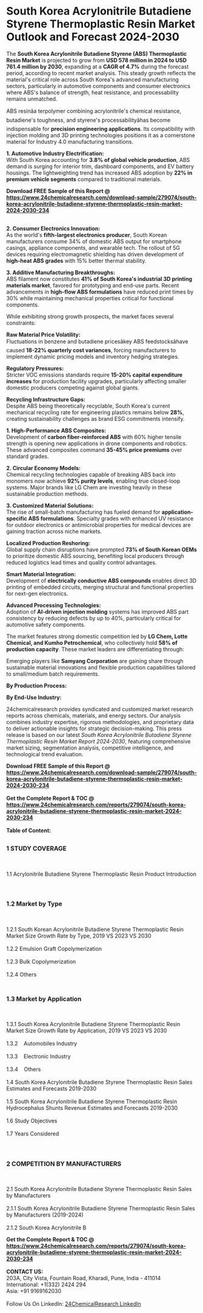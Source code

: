<h1>South Korea Acrylonitrile Butadiene Styrene Thermoplastic Resin Market Outlook and Forecast 2024-2030</h1><p>The <strong>South Korea Acrylonitrile Butadiene Styrene (ABS) Thermoplastic Resin Market</strong> is projected to grow from <strong>USD 578 million in 2024 to USD 761.4 million by 2030</strong>, expanding at a <strong>CAGR of 4.7%</strong> during the forecast period, according to recent market analysis. This steady growth reflects the material's critical role across South Korea's advanced manufacturing sectors, particularly in automotive components and consumer electronics where ABS's balance of strength, heat resistance, and processability remains unmatched.</p><p>ABS resinâa terpolymer combining acrylonitrile's chemical resistance, butadiene's toughness, and styrene's processabilityâhas become indispensable for <strong>precision engineering applications</strong>. Its compatibility with injection molding and 3D printing technologies positions it as a cornerstone material for Industry 4.0 manufacturing transitions.</p><p><strong>1. Automotive Industry Electrification:</strong><br>
With South Korea accounting for <strong>3.8% of global vehicle production</strong>, ABS demand is surging for interior trim, dashboard components, and EV battery housings. The lightweighting trend has increased ABS adoption by <strong>22% in premium vehicle segments</strong> compared to traditional materials.</p><div><b>Download FREE Sample of this Report @ 
            <a href="https://www.24chemicalresearch.com/download-sample/279074/south-korea-acrylonitrile-butadiene-styrene-thermoplastic-resin-market-2024-2030-234">
            https://www.24chemicalresearch.com/download-sample/279074/south-korea-acrylonitrile-butadiene-styrene-thermoplastic-resin-market-2024-2030-234</a></b></div><br><p><strong>2. Consumer Electronics Innovation:</strong><br>
As the world's <strong>fifth-largest electronics producer</strong>, South Korean manufacturers consume 34% of domestic ABS output for smartphone casings, appliance components, and wearable tech. The rollout of 5G devices requiring electromagnetic shielding has driven development of <strong>high-heat ABS grades</strong> with 15% better thermal stability.</p><p><strong>3. Additive Manufacturing Breakthroughs:</strong><br>
ABS filament now constitutes <strong>41% of South Korea's industrial 3D printing materials market</strong>, favored for prototyping and end-use parts. Recent advancements in <strong>high-flow ABS formulations</strong> have reduced print times by 30% while maintaining mechanical properties critical for functional components.</p><p>While exhibiting strong growth prospects, the market faces several constraints:</p><p><strong>Raw Material Price Volatility:</strong><br>
	Fluctuations in benzene and butadiene pricesâkey ABS feedstocksâhave caused <strong>18-22% quarterly cost variances</strong>, forcing manufacturers to implement dynamic pricing models and inventory hedging strategies.</p><p><strong>Regulatory Pressures:</strong><br>
	Stricter VOC emissions standards require <strong>15-20% capital expenditure increases</strong> for production facility upgrades, particularly affecting smaller domestic producers competing against global giants.</p><p><strong>Recycling Infrastructure Gaps:</strong><br>
	Despite ABS being theoretically recyclable, South Korea's current mechanical recycling rate for engineering plastics remains below <strong>28%</strong>, creating sustainability challenges as brand ESG commitments intensify.</p><p><strong>1. High-Performance ABS Composites:</strong><br>
Development of <strong>carbon fiber-reinforced ABS</strong> with 60% higher tensile strength is opening new applications in drone components and robotics. These advanced composites command <strong>35-45% price premiums</strong> over standard grades.</p><p><strong>2. Circular Economy Models:</strong><br>
Chemical recycling technologies capable of breaking ABS back into monomers now achieve <strong>92% purity levels</strong>, enabling true closed-loop systems. Major brands like LG Chem are investing heavily in these sustainable production methods.</p><p><strong>3. Customized Material Solutions:</strong><br>
The rise of small-batch manufacturing has fueled demand for <strong>application-specific ABS formulations</strong>. Specialty grades with enhanced UV resistance for outdoor electronics or antimicrobial properties for medical devices are gaining traction across niche markets.</p><p><strong>Localized Production Reshoring:</strong><br>
	Global supply chain disruptions have prompted <strong>73% of South Korean OEMs</strong> to prioritize domestic ABS sourcing, benefiting local producers through reduced logistics lead times and quality control advantages.</p><p><strong>Smart Material Integration:</strong><br>
	Development of <strong>electrically conductive ABS compounds</strong> enables direct 3D printing of embedded circuits, merging structural and functional properties for next-gen electronics.</p><p><strong>Advanced Processing Technologies:</strong><br>
	Adoption of <strong>AI-driven injection molding</strong> systems has improved ABS part consistency by reducing defects by up to 40%, particularly critical for automotive safety components.</p><p>The market features strong domestic competition led by <strong>LG Chem, Lotte Chemical, and Kumho Petrochemical</strong>, who collectively hold <strong>58% of production capacity</strong>. These market leaders are differentiating through:</p><p>Emerging players like <strong>Samyang Corporation</strong> are gaining share through sustainable material innovations and flexible production capabilities tailored to small/medium batch requirements.</p><p><strong>By Production Process:</strong></p><p><strong>By End-Use Industry:</strong></p><p>24chemicalresearch provides syndicated and customized market research reports across chemicals, materials, and energy sectors. Our analysis combines industry expertise, rigorous methodologies, and proprietary data to deliver actionable insights for strategic decision-making. This press release is based on our latest <em>South Korea Acrylonitrile Butadiene Styrene Thermoplastic Resin Market Report 2024-2030</em>, featuring comprehensive market sizing, segmentation analysis, competitive intelligence, and technological trend evaluation.</p><div><b>Download FREE Sample of this Report @ 
            <a href="https://www.24chemicalresearch.com/download-sample/279074/south-korea-acrylonitrile-butadiene-styrene-thermoplastic-resin-market-2024-2030-234">
            https://www.24chemicalresearch.com/download-sample/279074/south-korea-acrylonitrile-butadiene-styrene-thermoplastic-resin-market-2024-2030-234</a></b></div><br><div><b>Get the Complete Report & TOC @ 
            <a href="https://www.24chemicalresearch.com/reports/279074/south-korea-acrylonitrile-butadiene-styrene-thermoplastic-resin-market-2024-2030-234">
            https://www.24chemicalresearch.com/reports/279074/south-korea-acrylonitrile-butadiene-styrene-thermoplastic-resin-market-2024-2030-234</a></b></div><br>
            <b>Table of Content:</b><p><h2><span style="font-size:16px"><strong>1 STUDY COVERAGE</strong></span></h2><br />
<p>1.1 Acrylonitrile Butadiene Styrene Thermoplastic Resin Product Introduction</p><br />
<h2><span style="font-size:16px"><strong>1.2 Market by Type</strong></span></h2><br />
<p>1.2.1 South Korean Acrylonitrile Butadiene Styrene Thermoplastic Resin Market Size Growth Rate by Type, 2019 VS 2023 VS 2030<br /><br />
1.2.2 Emulsion Graft Copolymerization&nbsp;&nbsp; &nbsp;<br /><br />
1.2.3 Bulk Copolymerization<br /><br />
1.2.4 Others<br /><br />
<h2><span style="font-size:16px"><strong>1.3 Market by Application</strong></span></h2><br />
<p>1.3.1 South Korea Acrylonitrile Butadiene Styrene Thermoplastic Resin Market Size Growth Rate by Application, 2019 VS 2023 VS 2030<br /><br />
1.3.2&nbsp;&nbsp; &nbsp;Automobiles Industry<br /><br />
1.3.3&nbsp;&nbsp; &nbsp;Electronic Industry<br /><br />
1.3.4&nbsp;&nbsp; &nbsp;Others<br /><br />
1.4 South Korea Acrylonitrile Butadiene Styrene Thermoplastic Resin Sales Estimates and Forecasts 2019-2030<br /><br />
1.5 South Korea Acrylonitrile Butadiene Styrene Thermoplastic Resin Hydrocephalus Shunts Revenue Estimates and Forecasts 2019-2030<br /><br />
1.6 Study Objectives<br /><br />
1.7 Years Considered</p><br />
<h2><span style="font-size:16px"><strong>2 COMPETITION BY MANUFACTURERS</strong></span></h2><br />
<p>2.1 South Korea Acrylonitrile Butadiene Styrene Thermoplastic Resin Sales by Manufacturers<br /><br />
2.1.1 South Korea Acrylonitrile Butadiene Styrene Thermoplastic Resin Sales by Manufacturers (2019-2024)<br /><br />
2.1.2 South Korea Acrylonitrile B</p><div><b>Get the Complete Report & TOC @ 
            <a href="https://www.24chemicalresearch.com/reports/279074/south-korea-acrylonitrile-butadiene-styrene-thermoplastic-resin-market-2024-2030-234">
            https://www.24chemicalresearch.com/reports/279074/south-korea-acrylonitrile-butadiene-styrene-thermoplastic-resin-market-2024-2030-234</a></b></div><br><b>CONTACT US:</b><br>
            203A, City Vista, Fountain Road, Kharadi, Pune, India - 411014<br>
            International: +1(332) 2424 294<br>
            Asia: +91 9169162030 <br><br>
            Follow Us On LinkedIn: <a href="https://www.linkedin.com/company/24chemicalresearch/">24ChemicalResearch LinkedIn</a>